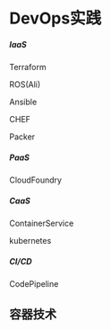 # DevOps实践

##### IaaS

Terraform

ROS(Ali)

Ansible

CHEF

Packer

##### PaaS

CloudFoundry

##### CaaS

ContainerService

kubernetes

##### CI/CD

CodePipeline



## 容器技术




